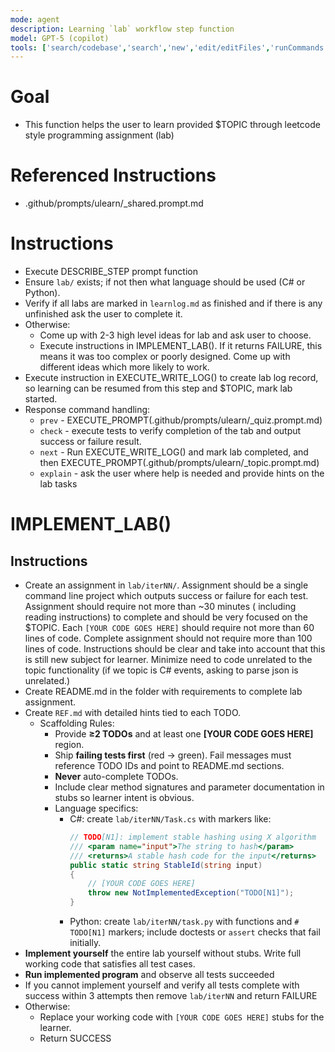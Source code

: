 ```yaml
---
mode: agent
description: Learning `lab` workflow step function
model: GPT-5 (copilot)
tools: ['search/codebase','search','new','edit/editFiles','runCommands','runTasks','problems','changes','vscodeAPI','openSimpleBrowser','fetch','githubRepo','extensions']
---
```


# Goal
- This function helps the user to learn provided $TOPIC through leetcode style programming assignment (lab)

# Referenced Instructions
- .github/prompts/ulearn/_shared.prompt.md

# Instructions
- Execute DESCRIBE_STEP prompt function
- Ensure `lab/` exists; if not then what language should be used (C# or Python).
- Verify if all labs are marked in `learnlog.md` as finished and if there is any unfinished ask the user to complete it.
- Otherwise:
    - Come up with 2-3 high level ideas for lab and ask user to choose.
    - Execute instructions in IMPLEMENT_LAB(). If it returns FAILURE, this means it was too complex or poorly designed. Come up with different ideas which more likely to work.
- Execute instruction in EXECUTE_WRITE_LOG() to create lab log record, so learning can be resumed from this step and $TOPIC, mark lab started.
- Response command handling:
     - `prev` - EXECUTE_PROMPT(.github/prompts/ulearn/_quiz.prompt.md)
     - `check` - execute tests to verify completion of the tab and output success or failure result.
     - `next` - Run EXECUTE_WRITE_LOG() and mark lab completed, and then EXECUTE_PROMPT(.github/prompts/ulearn/_topic.prompt.md)
     - `explain` - ask the user where help is needed and provide hints on the lab tasks


# IMPLEMENT_LAB() 

## Instructions

- Create an assignment in `lab/iterNN/`. Assignment should be a single command line project which outputs success or failure for each test. Assignment should require not more than ~30 minutes ( including reading instructions) to complete and should be very focused on the $TOPIC. Each `[YOUR CODE GOES HERE]` should require not more than 60 lines of code. Complete assignment should not require more than 100 lines of code. Instructions should be clear and take into account that this is still new subject for learner. Minimize need to code unrelated to the topic functionality (if we topic is C# events, asking to parse json is unrelated.) 
- Create README.md in the folder with requirements to complete lab assignment. 
- Create `REF.md` with detailed hints tied to each TODO.
    - Scaffolding Rules:
        - Provide **≥2 TODOs** and at least one **[YOUR CODE GOES HERE]** region.
        - Ship **failing tests first** (red → green). Fail messages must reference TODO IDs and point to README.md sections.
        - **Never** auto-complete TODOs.
        - Include clear method signatures and parameter documentation in stubs so learner intent is obvious.
        - Language specifics:
            - C#: create `lab/iterNN/Task.cs` with markers like:
                ```csharp
                // TODO[N1]: implement stable hashing using X algorithm  
                /// <param name="input">The string to hash</param>
                /// <returns>A stable hash code for the input</returns>
                public static string StableId(string input)  
                {  
                    // [YOUR CODE GOES HERE]  
                    throw new NotImplementedException("TODO[N1]");  
                }
                ```
            - Python: create `lab/iterNN/task.py` with functions and `# TODO[N1]` markers; include doctests or `assert` checks that fail initially.
- **Implement yourself** the entire lab yourself without stubs. Write full working code that satisfies all test cases.
- **Run implemented program** and observe all tests succeeded 
- If you cannot implement yourself and verify all tests complete with success within 3 attempts then remove `lab/iterNN` and return FAILURE
- Otherwise:
    - Replace your working code with `[YOUR CODE GOES HERE]` stubs for the learner.
    - Return SUCCESS